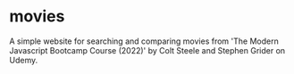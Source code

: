# movies

A simple website for searching and comparing movies from 'The Modern Javascript Bootcamp Course (2022)' by Colt Steele and Stephen Grider on Udemy.
